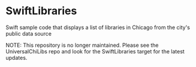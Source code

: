 # SwiftLibraries
Swift sample code that displays a list of libraries in Chicago from the city's public data source

NOTE: This repository is no longer maintained. Please see the UniversalChiLibs repo and look for the SwiftLibraries target for the latest updates.
